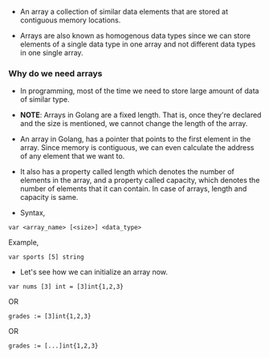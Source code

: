 * An array a collection of similar data elements that are stored at contiguous memory locations. 

* Arrays are also known as homogenous data types since we can store elements of a single data type in one array and not different data types in one single array. 

### Why do we need arrays ###

* In programming, most of the time we need to store large amount of data of similar type. 

* <b>NOTE</b>: Arrays in Golang are a fixed length. That is, once they're declared and the size is mentioned, we cannot change the length of the array. 

* An array in Golang, has a pointer that points to the first element in the array. Since memory is contiguous, we can even calculate the address of any element that we    want to.

* It also has a property called length which denotes the number of elements in the array, and a property called capacity, which denotes the number of elements that it
  can contain. In case of arrays, length and capacity is same. 

* Syntax,

```
var <array_name> [<size>] <data_type>
```

Example,

```
var sports [5] string
```

* Let's see how we can initialize an array now. 

```
var nums [3] int = [3]int{1,2,3} 
```
   OR 
```
grades := [3]int{1,2,3}
```
   OR 
```
grades := [...]int{1,2,3}
```














